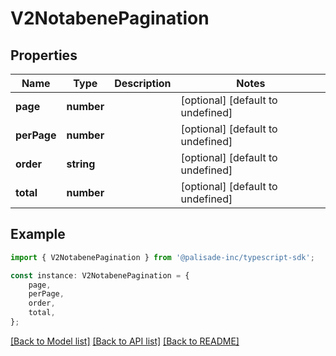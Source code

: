 # V2NotabenePagination


## Properties

Name | Type | Description | Notes
------------ | ------------- | ------------- | -------------
**page** | **number** |  | [optional] [default to undefined]
**perPage** | **number** |  | [optional] [default to undefined]
**order** | **string** |  | [optional] [default to undefined]
**total** | **number** |  | [optional] [default to undefined]

## Example

```typescript
import { V2NotabenePagination } from '@palisade-inc/typescript-sdk';

const instance: V2NotabenePagination = {
    page,
    perPage,
    order,
    total,
};
```

[[Back to Model list]](../README.md#documentation-for-models) [[Back to API list]](../README.md#documentation-for-api-endpoints) [[Back to README]](../README.md)
